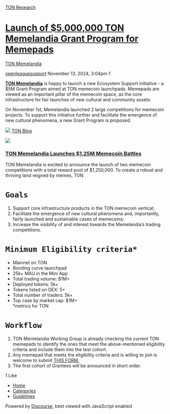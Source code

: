 [TON Research](/)

# [Launch of $5,000,000 TON Memelandia Grant Program for Memepads](/t/launch-of-5-000-000-ton-memelandia-grant-program-for-memepads/39682)

[TON Memelandia](/c/ton-memelandia/85) 

    

[openleaguesupport](https://tonresear.ch/u/openleaguesupport)  November 13, 2024, 3:04pm  1

[**TON Memelandia**](https://ton.org/en/memelandia) is happy to launch a new Ecosystem Support initiative - a $5M Grant Program aimed at TON memecoin launchpads. Memepads are viewed as an important pillar of the memecoin space, as the core infrastructure for fair launches of new cultural and community assets.

On November 1st, Memelandia launched 2 large competitions for memecoin projects. To support this initiative further and facilitate the emergence of new cultural phenomena, a new Grant Program is proposed.

![](https://blog.ton.org/_next/static/media/favicon-32x32.5a296e6c.png) [TON Blog](https://blog.ton.org/ton-memelandia-launches-memecoin-battles)

![](https://storage.googleapis.com/ton-strapi/Blog_8_1fe9541e95/Blog_8_1fe9541e95.png)

### [TON Memelandia Launches $1.25M Memecoin Battles](https://blog.ton.org/ton-memelandia-launches-memecoin-battles)

TON Memelandia is excited to announce the launch of two memecoin competitions with a total reward pool of $1,250,000. To create a robust and thriving land reigned by memes, TON

# [](#p-65117-goals-1)`Goals`

1.  Support core infrastructure products in the TON memecoin vertical;
2.  Facilitate the emergence of new cultural phenomena and, importantly, fairly launched and sustainable cases of memecoins;
3.  Increase the visibility of and interest towards the Memelandia’s trading competitions.

# [](#p-65117-minimum-eligibility-criteria-2)`Minimum Eligibility criteria*`

*   Mainnet on TON
*   Bonding curve launchpad
*   25k+ MAU in the Mini App
*   Total trading volume: $1M+
*   Deployed tokens: 5k+
*   Tokens listed on DEX: 5+
*   Total number of traders: 5k+
*   Top case by market cap: $1M+  
    \*metrics for TON

# [](#p-65117-workflow-3)`Workflow`

1.  TON Memelandia Working Group is already checking the current TON memepads to identify the ones that meet the above-mentioned eligibility criteria and include them into the test cohort.
2.  Any memepad that meets the eligibility criteria and is willing to join is welcome to submit [THIS FORM.](https://forms.gle/RtQfi5QXvJbBLycq9)
3.  The first cohort of Grantees will be announced in short order.

  1 Like

*   [Home](/)
*   [Categories](/categories)
*   [Guidelines](/guidelines)

Powered by [Discourse](https://www.discourse.org), best viewed with JavaScript enabled